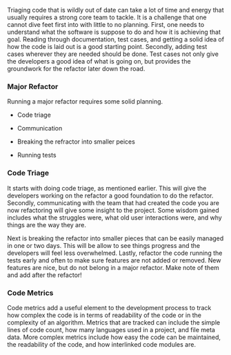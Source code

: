 <!--
.. title: MORE TOOLS AND PROCESSES
.. slug: TOOLS
.. date: 2019-04-12 15:21:19 UTC-04:00
.. tags: TrustedCI Software Engeneering Guide Triaging code metrics major refactor
.. category: 
.. link: 
.. description:TrustedCI Software Engeneering Guide Level 6. This Chaper covers  Triaging code, Code metrics, and  major refactor
.. type: text
-->


Triaging code that is wildly out of date can take a lot of time and energy that usually requires a strong core team to tackle. It is a challenge that one cannot dive feet first into with little to no planning. First, one needs to understand what the software is suppose to do and how it is achieving that goal. Reading through documentation, test cases, and getting a solid idea of how the code is laid out is a good starting point.  Secondly, adding test cases wherever they are needed should be done. Test cases not only give the developers a good idea of what is going on, but provides the groundwork for the refactor later down the road.

### Major Refactor

Running a major refactor requires some solid planning. 

* Code triage 

* Communication

* Breaking the refractor into smaller peices 

* Running tests 

### Code Triage

It starts with doing code triage, as mentioned earlier. This will give the developers working on the refactor a good foundation to do the refactor. Secondly, communicating with the team that had created the code you are now refactoring will give some insight to the project. Some wisdom gained includes what the struggles were, what old user interactions were, and why things are the way they are. 

Next is breaking the refactor into smaller pieces that can be easily managed in one or two days. This will be allow to see things progress and the developers will feel less overwhelmed. Lastly, refactor the code running the tests early and often to make sure features are not added or removed. New features are nice, but do not belong in a major refactor. Make note of them and add after the refactor!

###  Code Metrics

Code metrics add a useful element to the development process to track how complex the code is in terms of readability of the code or in the complexity of an algorithm. Metrics that are tracked can include the simple lines of code count, how many languages used in a project, and file meta data. More complex metrics include how easy the code can be maintained, the readability of the code, and how interlinked code modules are.


